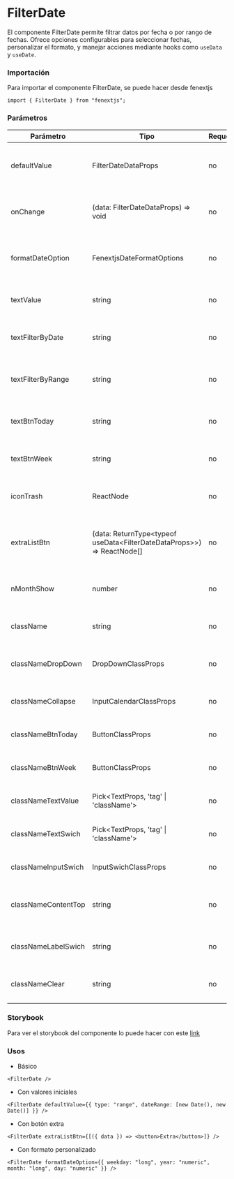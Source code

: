 # FilterDate

El componente FilterDate permite filtrar datos por fecha o por rango de fechas. Ofrece opciones configurables para seleccionar fechas, personalizar el formato, y manejar acciones mediante hooks como `useData` y `useDate`.

### Importación

Para importar el componente FilterDate, se puede hacer desde fenextjs

```tsx copy
import { FilterDate } from "fenextjs";
```

### Parámetros

| Parámetro | Tipo | Requerido | Default | Descripcion |
| --------- | ---- | --------- | ------- | ----------- |
| defaultValue | FilterDateDataProps | no | \{\} | Valor inicial del filtro de fecha, incluyendo tipo, fecha o rango de fechas. |
| onChange | (data: FilterDateDataProps) =\> void | no | undefined | Función que se ejecuta cuando cambia el valor del filtro de fecha. |
| formatDateOption | FenextjsDateFormatOptions | no | \{\} | Opciones de formato para mostrar las fechas seleccionadas. |
| textValue | string | no | 'Filtrar por fecha:' | Texto principal que describe el propósito del filtro. |
| textFilterByDate | string | no | 'Filtar por fecha' | Texto que se muestra para la opción de filtro por fecha. |
| textFilterByRange | string | no | 'Filtar por rango' | Texto que se muestra para la opción de filtro por rango de fechas. |
| textBtnToday | string | no | 'Hoy' | Texto del botón para seleccionar la fecha actual. |
| textBtnWeek | string | no | 'Esta Semana' | Texto del botón para seleccionar la semana actual. |
| iconTrash | ReactNode | no | \<SvgTrash /\> | Icono que se muestra como indicador para eliminar filtros. |
| extraListBtn | (data: ReturnType\<typeof useData\<FilterDateDataProps\>\>) =\> ReactNode[] | no | [] | Lista de botones personalizados que se pueden agregar dinámicamente. |
| nMonthShow | number | no | 2 | Número de meses visibles en el calendario. |
| className | string | no | '' | Clase CSS para personalizar el contenedor principal. |
| classNameDropDown | DropDownClassProps | no | \{\} | Clase CSS para personalizar el menú desplegable. |
| classNameCollapse | InputCalendarClassProps | no | \{\} | Clase CSS para personalizar el calendario desplegable. |
| classNameBtnToday | ButtonClassProps | no | \{\} | Clase CSS para personalizar el botón 'Hoy'. |
| classNameBtnWeek | ButtonClassProps | no | \{\} | Clase CSS para personalizar el botón 'Esta Semana'. |
| classNameTextValue | Pick\<TextProps, 'tag' \| 'className'\> | no | \{\} | Clase CSS para personalizar el texto principal. |
| classNameTextSwich | Pick\<TextProps, 'tag' \| 'className'\> | no | \{\} | Clase CSS para personalizar los textos de los interruptores. |
| classNameInputSwich | InputSwichClassProps | no | \{\} | Clase CSS para personalizar los interruptores. |
| classNameContentTop | string | no | '' | Clase CSS para personalizar el contenedor superior del contenido. |
| classNameLabelSwich | string | no | '' | Clase CSS para personalizar las etiquetas de los interruptores. |
| classNameClear | string | no | '' | Clase CSS para personalizar el icono de limpiar filtros. |

### Storybook

Para ver el storybook del componente lo puede hacer con este [link](https://fenextjs-component-storybook.vercel.app/?path=/story/component-back--index)

### Usos

- Básico

```tsx copy
<FilterDate />
```

- Con valores iniciales

```tsx copy
<FilterDate defaultValue={{ type: "range", dateRange: [new Date(), new Date()] }} />
```

- Con botón extra

```tsx copy
<FilterDate extraListBtn={[({ data }) => <button>Extra</button>]} />
```

- Con formato personalizado

```tsx copy
<FilterDate formatDateOption={{ weekday: "long", year: "numeric", month: "long", day: "numeric" }} />
```

